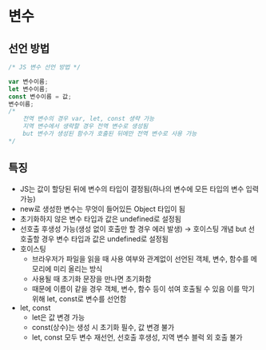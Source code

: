 

# 변수

## 선언 방법

```jsx
/* JS 변수 선언 방법 */

var 변수이름;
let 변수이름;
const 변수이름 = 값;
변수이름;
/*
	전역 변수의 경우 var, let, const 생략 가능
	지역 변수에서 생략할 경우 전역 변수로 생성됨
	but 변수가 생성된 함수가 호출된 뒤에만 전역 변수로 사용 가능
*/
```

## 특징

- JS는 값이 할당된 뒤에 변수의 타입이 결정됨(하나의 변수에 모든 타입의 변수 입력 가능)
- new로 생성한 변수는 무엇이 들어있든 Object 타입이 됨
- 초기화하지 않은 변수 타입과 값은 undefined로 설정됨
- 선호출 후생성 가능(생성 없이 호출만 할 경우 에러 발생) → 호이스팅 개념
but 선호출할 경우 변수 타입과 값은 undefined로 설정됨
- 호이스팅
    - 브라우저가 파일을 읽을 때 사용 여부와 관계없이 선언된 객체, 변수, 함수를 메모리에 미리 올리는 방식
    - 사용될 때 초기화 문장을 만나면 초기화함
    - 때문에 이름이 같을 경우 객체, 변수, 함수 등이 섞여 호출될 수 있음
    이를 막기 위해 let, const로 변수를 선언함
- let, const
    - let은 값 변경 가능
    - const(상수)는 생성 시 초기화 필수, 값 변경 불가
    - let, const 모두 변수 재선언, 선호출 후생성, 지역 변수 블럭 외 호출 불가
	